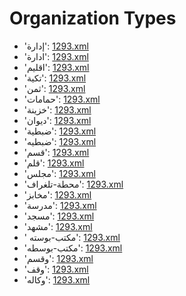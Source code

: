 # Organization Types
 * 'إدارة': ‎[1293.xml](https://project-cairo-urban-news.github.io/CairoUrbanNews/?name=arabic/1293.xml&text=%D8%A5%D8%AF%D8%A7%D8%B1%D8%A9)
 * 'ادارة': ‎[1293.xml](https://project-cairo-urban-news.github.io/CairoUrbanNews/?name=arabic/1293.xml&text=%D8%A7%D8%AF%D8%A7%D8%B1%D8%A9)
 * 'اقليم': ‎[1293.xml](https://project-cairo-urban-news.github.io/CairoUrbanNews/?name=arabic/1293.xml&text=%D8%A7%D9%82%D9%84%D9%8A%D9%85)
 * 'تكية': ‎[1293.xml](https://project-cairo-urban-news.github.io/CairoUrbanNews/?name=arabic/1293.xml&text=%D8%AA%D9%83%D9%8A%D8%A9)
 * 'ثمن': ‎[1293.xml](https://project-cairo-urban-news.github.io/CairoUrbanNews/?name=arabic/1293.xml&text=%D8%AB%D9%85%D9%86)
 * 'حمامات': ‎[1293.xml](https://project-cairo-urban-news.github.io/CairoUrbanNews/?name=arabic/1293.xml&text=%D8%AD%D9%85%D8%A7%D9%85%D8%A7%D8%AA)
 * 'خزينة': ‎[1293.xml](https://project-cairo-urban-news.github.io/CairoUrbanNews/?name=arabic/1293.xml&text=%D8%AE%D8%B2%D9%8A%D9%86%D8%A9)
 * 'ديوان': ‎[1293.xml](https://project-cairo-urban-news.github.io/CairoUrbanNews/?name=arabic/1293.xml&text=%D8%AF%D9%8A%D9%88%D8%A7%D9%86)
 * 'ضبطية': ‎[1293.xml](https://project-cairo-urban-news.github.io/CairoUrbanNews/?name=arabic/1293.xml&text=%D8%B6%D8%A8%D8%B7%D9%8A%D8%A9)
 * 'ضبطيه': ‎[1293.xml](https://project-cairo-urban-news.github.io/CairoUrbanNews/?name=arabic/1293.xml&text=%D8%B6%D8%A8%D8%B7%D9%8A%D9%87)
 * 'قسم': ‎[1293.xml](https://project-cairo-urban-news.github.io/CairoUrbanNews/?name=arabic/1293.xml&text=%D9%82%D8%B3%D9%85)
 * 'قلم': ‎[1293.xml](https://project-cairo-urban-news.github.io/CairoUrbanNews/?name=arabic/1293.xml&text=%D9%82%D9%84%D9%85)
 * 'مجلس': ‎[1293.xml](https://project-cairo-urban-news.github.io/CairoUrbanNews/?name=arabic/1293.xml&text=%D9%85%D8%AC%D9%84%D8%B3)
 * 'محطة-تلغراف': ‎[1293.xml](https://project-cairo-urban-news.github.io/CairoUrbanNews/?name=arabic/1293.xml&text=%D9%85%D8%AD%D8%B7%D8%A9%20%D8%AA%D9%84%D8%BA%D8%B1%D8%A7%D9%81)
 * 'مخابز': ‎[1293.xml](https://project-cairo-urban-news.github.io/CairoUrbanNews/?name=arabic/1293.xml&text=%D9%85%D8%AE%D8%A7%D8%A8%D8%B2)
 * 'مدرسة': ‎[1293.xml](https://project-cairo-urban-news.github.io/CairoUrbanNews/?name=arabic/1293.xml&text=%D9%85%D8%AF%D8%B1%D8%B3%D8%A9)
 * 'مسجد': ‎[1293.xml](https://project-cairo-urban-news.github.io/CairoUrbanNews/?name=arabic/1293.xml&text=%D9%85%D8%B3%D8%AC%D8%AF)
 * 'مشهد': ‎[1293.xml](https://project-cairo-urban-news.github.io/CairoUrbanNews/?name=arabic/1293.xml&text=%D9%85%D8%B4%D9%87%D8%AF)
 * ' مكتب-بوسته': ‎[1293.xml](https://project-cairo-urban-news.github.io/CairoUrbanNews/?name=arabic/1293.xml&text=%20%D9%85%D9%83%D8%AA%D8%A8%20%D8%A8%D9%88%D8%B3%D8%AA%D9%87)
 * 'مكتب-بوسطه': ‎[1293.xml](https://project-cairo-urban-news.github.io/CairoUrbanNews/?name=arabic/1293.xml&text=%D9%85%D9%83%D8%AA%D8%A8%20%D8%A8%D9%88%D8%B3%D8%B7%D9%87)
 * 'وقسم': ‎[1293.xml](https://project-cairo-urban-news.github.io/CairoUrbanNews/?name=arabic/1293.xml&text=%D9%88%D9%82%D8%B3%D9%85)
 * 'وقف': ‎[1293.xml](https://project-cairo-urban-news.github.io/CairoUrbanNews/?name=arabic/1293.xml&text=%D9%88%D9%82%D9%81)
 * 'وكاله': ‎[1293.xml](https://project-cairo-urban-news.github.io/CairoUrbanNews/?name=arabic/1293.xml&text=%D9%88%D9%83%D8%A7%D9%84%D9%87)

